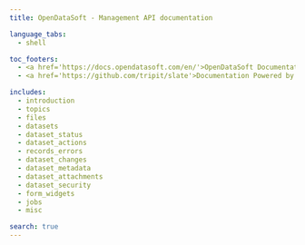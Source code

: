 ```yaml
---
title: OpenDataSoft - Management API documentation

language_tabs:
  - shell

toc_footers:
  - <a href='https://docs.opendatasoft.com/en/'>OpenDataSoft Documentation</a>
  - <a href='https://github.com/tripit/slate'>Documentation Powered by Slate</a>

includes:
  - introduction
  - topics
  - files
  - datasets
  - dataset_status
  - dataset_actions
  - records_errors
  - dataset_changes
  - dataset_metadata
  - dataset_attachments
  - dataset_security
  - form_widgets
  - jobs
  - misc

search: true
---
```

